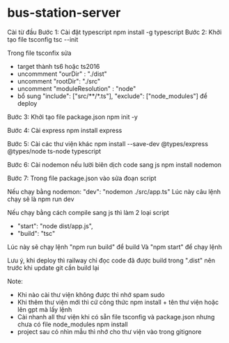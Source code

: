 # bus-station-server

Cài từ đầu
Bước 1: Cài đặt typescript
npm install -g typescript
Bước 2: Khởi tạo file tsconfig
tsc --init

Trong file tsconfix sửa

- target thành ts6 hoặc ts2016
- uncommment "ourDir" : "./dist"
- uncomment "rootDir": "./src"
- uncomment "moduleResolution" : "node"
- bổ sung "include": ["src/**/*.ts"],
  "exclude": ["node_modules"] để deploy

Bước 3: Khởi tạo file package.json
npm init -y

Bước 4: Cài express
npm install express

Bước 5: Cài các thư viện khác
npm install --save-dev @types/express @types/node ts-node typescript

Bước 6: Cài nodemon nếu lười biên dịch code sang js
npm install nodemon

Bước 7: Trong file package.json vào sửa đoạn script

Nếu chạy bằng nodemon: "dev": "nodemon ./src/app.ts"
Lúc này câu lệnh chạy sẽ là npm run dev

Nếu chạy bằng cách compile sang js thì làm 2 loại script

- "start": "node dist/app.js",
- "build": "tsc"

Lúc này sẽ chạy lệnh "npm run build" để build
Và "npm start" để chạy lệnh

Lưu ý, khi deploy thì railway chỉ đọc code đã được build trong ".dist" nên trước khi update git cần build lại

Note:

- Khi nào cài thư viện không được thì nhớ spam sudo
- Khi thêm thư viện mới thì cứ công thức npm install + tên thư viện hoặc lên gpt mà lấy lệnh
- Cài nhanh all thư viện khi có sẵn file tsconfig và package.json nhưng chưa có file node_modules
  npm install
- project sau có nhìn mẫu thì nhớ cho thư viện vào trong gitignore
